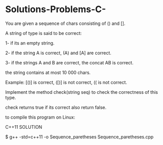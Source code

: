 # Solutions-Problems-C-

You are given a sequence of chars consisting of () and [].

A string of type is said to be correct:

1- if its an empty string.

2- if the string A is correct, (A) and [A] are correct.

3- if the strings A and B are correct, the concat AB is correct.


the string contains at most 10 000 chars.

Example: [()] is correct, ([)] is not correct, (( is not correct.

Implement the method check(string seq) to check the correctness of this type.

check returns true if its correct also return false.

to compile this program on Linux: 

C++11 SOLUTION

$ g++ -std=c++11 -o Sequence_paretheses Sequence_paretheses.cpp


